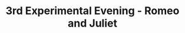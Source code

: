 ---
title: 3rd Experimental Evening - Romeo and Juliet
year: 1928
opening_date: 1928-02-07
closing_date: 
layout: productions
image:
image_caption:
image_credit:
playbill:
category:
details:
  Theatre: Theatre Jacksonville
crew:
  Director: Mrs. Carl Johnson
cast:
  Romeo: John Lucy
  Juliet: Olive Rosenquist
orchestra:
  Mandolins: 
    - Benetta Johnson
    - Joan Bailey
    - Mildred English
    - Mildred McCollum
  Piano: Erica Froger
  Cello: Marguerite Johnson
  Violin: Vivian Edwards Meyers
  Saxophone: Mrs. G.P. Boutwell
external_links:
---